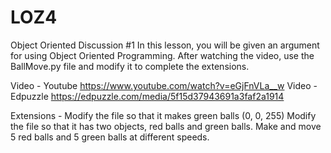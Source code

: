 # LOZ4
Object Oriented Discussion #1
  In this lesson, you will be given an argument for using Object Oriented Programming.  After watching the video, use the BallMove.py file and modify it to complete the extensions.
  
  Video - Youtube https://www.youtube.com/watch?v=eGjFnVLa__w
  Video - Edpuzzle https://edpuzzle.com/media/5f15d37943691a3faf2a1914
  
 Extensions - 
 Modify the file so that it makes green balls (0, 0, 255)
 Modify the file so that it has two objects, red balls and green balls.
 Make and move 5 red balls and 5 green balls at different speeds.
